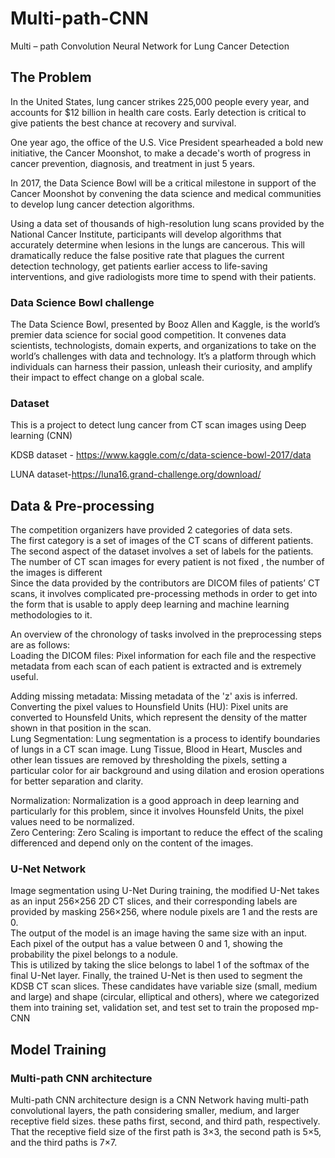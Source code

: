 # Multi-path-CNN
Multi – path Convolution Neural Network for Lung Cancer Detection
## The Problem 
In the United States, lung cancer strikes 225,000 people every year, and accounts for $12 billion in health care costs. Early detection is critical to give patients the best chance at recovery and survival.  

One year ago, the office of the U.S. Vice President spearheaded a bold new initiative, the Cancer Moonshot, to make a decade's worth of progress in cancer prevention, diagnosis, and treatment in just 5 years.  

In 2017, the Data Science Bowl will be a critical milestone in support of the Cancer Moonshot by convening the data science and medical communities to develop lung cancer detection algorithms.  

Using a data set of thousands of high-resolution lung scans provided by the National Cancer Institute, participants will develop algorithms that accurately determine when lesions in the lungs are cancerous. This will dramatically reduce the false positive rate that plagues the current detection technology, get patients earlier access to life-saving interventions, and give radiologists more time to spend with their patients.  

### Data Science Bowl challenge
The Data Science Bowl, presented by Booz Allen and Kaggle, is the world’s premier data science for social good competition. It convenes data scientists, technologists, domain experts, and organizations to take on the world’s challenges with data and technology. It’s a platform through which individuals can harness their passion, unleash their curiosity, and amplify their impact to effect change on a global scale.

### Dataset
This is a project to detect lung cancer from CT scan images using Deep learning (CNN) 

KDSB dataset - https://www.kaggle.com/c/data-science-bowl-2017/data

LUNA dataset-https://luna16.grand-challenge.org/download/

## Data & Pre-processing
The competition organizers have provided 2 categories of data sets.  
The first category is a set of images of the CT scans of different patients.  
The second aspect of the dataset involves a set of labels for the patients. The number of CT scan images for every patient is not fixed , the number of the images is different  
Since the data provided by the contributors are DICOM files of patients’ CT scans, it involves complicated pre-processing methods in order to get into the form that is usable to apply deep learning and machine learning methodologies to it.  
  
An overview of the chronology of tasks involved in the preprocessing steps are as follows:  
Loading the DICOM files: Pixel information for each file and the respective metadata from each scan of each patient is extracted and is extremely useful.  

Adding missing metadata: Missing metadata of the 'z' axis is inferred.  
Converting the pixel values to Hounsfield Units (HU): Pixel units are converted to Hounsfeld Units, which represent the density of the matter shown in that position in the scan.   
Lung Segmentation: Lung segmentation is a process to identify boundaries of lungs in a CT scan image. Lung Tissue, Blood in Heart, Muscles and other lean tissues are removed by thresholding the pixels, setting a particular color for air background and using dilation and erosion operations for better separation and clarity.   

Normalization: Normalization is a good approach in deep learning and particularly for this problem, since it involves Hounsfeld Units, the pixel values need to be normalized.  
Zero Centering: Zero Scaling is important to reduce the effect of the scaling differenced and depend only on the content of the images. 

### U-Net Network
Image segmentation using U-Net
During training, the modified U-Net takes as an input 256×256 2D CT slices, and their corresponding labels are provided by masking 256×256, where nodule pixels are 1 and the
rests are 0.  
The output of the model is an image having the same size with an input. Each pixel of the output has a value between 0 and 1, showing the probability the pixel belongs to a nodule.  
This is utilized by taking the slice belongs to label 1 of the softmax of the final U-Net layer. 
Finally, the trained U-Net is then used to segment the KDSB CT scan slices. These
candidates have variable size (small, medium and large) and shape (circular, elliptical and
others), where we categorized them into training set, validation set, and test set to train the
proposed mp-CNN

## Model Training

### Multi-path CNN architecture
Multi-path CNN architecture design is a CNN Network having multi-path convolutional
layers, the path considering smaller, medium, and larger receptive field sizes. these paths first, second, and third path, respectively.  
That the receptive field size of the first path is 3×3, the second path is 5×5, and the third paths is 7×7.
